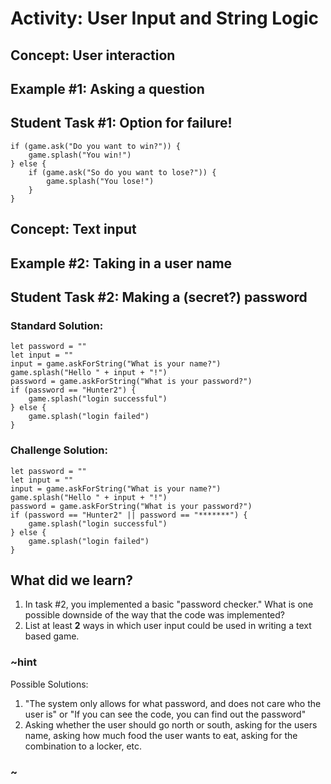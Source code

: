 # Activity: User Input and String Logic

## Concept: User interaction

## Example #1: Asking a question

## Student Task #1: Option for failure!

```blocks
if (game.ask("Do you want to win?")) {
    game.splash("You win!")
} else {
    if (game.ask("So do you want to lose?")) {
        game.splash("You lose!")
    }
}
```

## Concept: Text input

## Example #2: Taking in a user name

## Student Task #2: Making a (secret?) password

### Standard Solution:

```blocks
let password = ""
let input = ""
input = game.askForString("What is your name?")
game.splash("Hello " + input + "!")
password = game.askForString("What is your password?")
if (password == "Hunter2") {
    game.splash("login successful")
} else {
    game.splash("login failed")
}
```

### Challenge Solution:

```blocks
let password = ""
let input = ""
input = game.askForString("What is your name?")
game.splash("Hello " + input + "!")
password = game.askForString("What is your password?")
if (password == "Hunter2" || password == "*******") {
    game.splash("login successful")
} else {
    game.splash("login failed")
}
```

## What did we learn?

1. In task #2, you implemented a basic "password checker." What is one possible downside of the way that the code was implemented?
2. List at least **2** ways in which user input could be used in writing a text based game.

### ~hint

Possible Solutions:

1. "The system only allows for what password, and does not care who the user is" or "If you can see the code, you can find out the password"
2. Asking whether the user should go north or south, asking for the users name, asking how much food the user wants to eat, asking for the combination to a locker, etc.

### ~